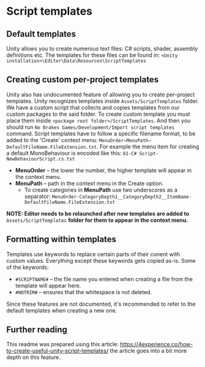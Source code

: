# Script templates

## Default templates

Unity allows you to create numerous text files: C# scripts, shader, assembly definitions etc. The templates for these 
files can be found in: `<Unity installation>\Editor\Data\Resources\ScriptTemplates`

## Creating custom per-project templates

Unity also has undocumented feature of allowing you to create per-project templates. Unity recognizes templates inside `Assets/ScriptTemplates` folder. We have a custom script that collects and copies templates from our custom packages to the said folder. To create custom template you must place them inside `<package root folder>/ScriptTemplates`. And then you should run `No Brakes Games/Development/Import script templates` command.
Script templates have to follow a specific filename format, to be added to the 'Create' context menu:
`MenuOrder–MenuPath–DefaultFileName.FileExtension.txt`. For example the menu item for creating a default MonoBehaviour is encoded like this: `81-C# Script-NewBehaviourScript.cs.txt`

* __MenuOrder__ – the lower the number, the higher template will appear in the context menu.
* __MenuPath__ – path in the context menu in the Create option.
	* To create categories in __MenuPath__ use two underscores as a separator:
	`MenuOrder-CategoryDepth1__CategoryDepth2__ItemName-DefaultFileName.FileExtension.txt`
	
**NOTE: Editor needs to be relaunched after new templates are added to** `Assets/ScriptTemplates` **folder for them to appear in the context menu.**
	
## Formatting within templates

Templates use keywords to replace certain parts of their conent with custom values. Everything except these keywords gets copied as-is.
Some of the keywords:
* `#SCRIPTNAME#` – the file name you entered when creating a file from the template will appear here.
* `#NOTRIM#` – ensures that the whitespace is not deleted.

Since these features are not documented, it's recommended to refer to the default templates when creating a new one.

## Further reading

This readme was prepared using this article: https://4experience.co/how-to-create-useful-unity-script-templates/ the article goes into a bit more depth on this feature.
